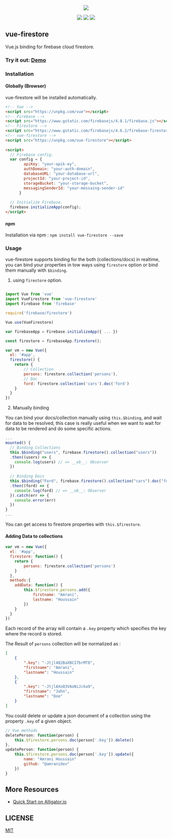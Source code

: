 <p align="center">
<img src="https://i.imgur.com/ki0rbrX.png">
</p>

<p align="center">
<img src="https://img.shields.io/npm/v/vue-firestore.svg">
<img src="https://img.shields.io/npm/l/vue-firestore.svg">
<img src="https://travis-ci.org/gdg-tangier/vue-firestore.svg?branch=master">
</p>

## vue-firestore

Vue.js binding for firebase cloud firestore.

### Try it out: [Demo](https://tinyurl.com/yawseaer)

### Installation

#### Globally (Browser)

vue-firestore will be installed automatically.

```html
<!-- Vue -->   
<script src="https://unpkg.com/vue"></script>
<!-- Firebase -->   
<script src="https://www.gstatic.com/firebasejs/4.8.1/firebase.js"></script>
<!-- Firestore -->   
<script src="https://www.gstatic.com/firebasejs/4.6.2/firebase-firestore.js"></script>
<!-- vue-firestore -->   
<script src="https://unpkg.com/vue-firestore"></script>
  
<script>        
  // Firebase config.
  var config = {
        apiKey: "your-apik-ey",
        authDomain: "your-auth-domain",
        databaseURL: "your-database-url",
        projectId: "your-project-id",
        storageBucket: "your-storage-bucket",
        messagingSenderId: "your-messaing-sender-id"
      }
        
  // Initialize Firebase.
  firebase.initializeApp(config);
</script>
```

#### npm

Installation via npm : `npm install vue-firestore --save`

### Usage

vue-firestore supports binding for the both (collections/docs) in realtime, you can bind your properties in tow ways using `firestore` option or bind them manually with `$binding`.

1. using `firestore` option.

```javascript

import Vue from 'vue'
import VueFirestore from 'vue-firestore'
import Firebase from 'firebase'

require('firebase/firestore')

Vue.use(VueFirestore)

var firebaseApp = Firebase.initializeApp({ ... })

const firestore = firebaseApp.firestore();

var vm = new Vue({
  el: '#app',
  firestore() {
    return {
        // Collection
        persons: firestore.collection('persons'),
        // Doc
        ford: firestore.collection('cars').doc('ford')
    }
  }
})
```

2. Manually binding

You can bind your docs/collection manually using `this.$binding`, and wait for data to be resolved, this case is really useful when we want to wait for data to be rendered and do some specific actions.

```javascript
...
mounted() {
  // Binding Collections
  this.$binding("users", firebase.firestore().collection("users"))
  .then((users) => {
    console.log(users) // => __ob__: Observer
  })
  
  // Binding Docs
  this.$binding("Ford", firebase.firestore().collection("cars").doc("ford"))
  .then((ford) => {
    console.log(ford) // => __ob__: Observer
  }).catch(err => {
    console.error(err)
  })
}
...
```
You can get access to firestore properties with `this.$firestore`.

#### Adding Data to collections

```javascript
var vm = new Vue({
  el: '#app',
  firestore: function() {
    return {
        persons: firestore.collection('persons')
    }
  },
  methods:{
    addData: function() {
        this.$firestore.persons.add({
            firstname: "Amrani",
            lastname: "Houssain"
        })
    }
  }
})
```

Each record of the array will contain a `.key` property which specifies the key where the record is stored.

The Result of `persons` collection will be normalized as :

```json
[
    {
        ".key": "-Jtjl482BaXBCI7brMT8",
        "firstname": "Amrani",
        "lastname": "Houssain"
    },
    {
        ".key": "-JtjlAXoQ3VAoNiJcka9",
        "firstname": "John",
        "lastname": "Doe"
    }
]
```

You could delete or update a json document of a collection using the property `.key` of a given object.

```javascript
// Vue methods
deletePerson: function(person) {
    this.$firestore.persons.doc(person['.key']).delete()
},
updatePerson: function(person) {
    this.$firestore.persons.doc(person['.key']).update({
        name: "Amrani Houssain"
        github: "@amranidev"
    })
}
```

## More Resources
- [Quick Start on Alligator.io](https://alligator.io/vuejs/vue-cloud-firestore/)

## LICENSE
[MIT](https://opensource.org/licenses/MIT)
